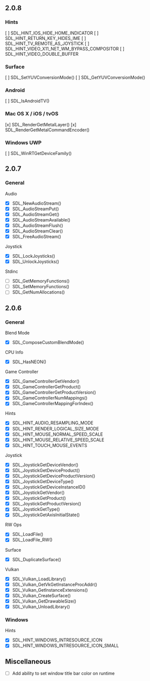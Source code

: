 ## 2.0.8

### Hints

[ ] SDL_HINT_IOS_HIDE_HOME_INDICATOR
[ ] SDL_HINT_RETURN_KEY_HIDES_IME
[ ] SDL_HINT_TV_REMOTE_AS_JOYSTICK
[ ] SDL_HINT_VIDEO_X11_NET_WM_BYPASS_COMPOSITOR
[ ] SDL_HINT_VIDEO_DOUBLE_BUFFER

### Surface

[ ] SDL_SetYUVConversionMode()
[ ] SDL_GetYUVConversionMode()

### Android

[ ] SDL_IsAndroidTV()

### Mac OS X / iOS / tvOS

[x] SDL_RenderGetMetalLayer()
[x] SDL_RenderGetMetalCommandEncoder()

### Windows UWP

[ ] SDL_WinRTGetDeviceFamily()

## 2.0.7

### General

Audio

- [x] SDL_NewAudioStream()
- [x] SDL_AudioStreamPut()
- [x] SDL_AudioStreamGet()
- [x] SDL_AudioStreamAvailable()
- [x] SDL_AudioStreamFlush()
- [x] SDL_AudioStreamClear()
- [x] SDL_FreeAudioStream()

Joystick

- [x] SDL_LockJoysticks()
- [x] SDL_UnlockJoysticks()

Stdinc

- [ ] SDL_GetMemoryFunctions()
- [ ] SDL_SetMemoryFunctions()
- [ ] SDL_GetNumAllocations()

## 2.0.6

### General

Blend Mode

- [x] SDL_ComposeCustomBlendMode()

CPU Info

- [x] SDL_HasNEON()

Game Controller

- [x] SDL_GameControllerGetVendor()
- [x] SDL_GameControllerGetProduct()
- [x] SDL_GameControllerGetProductVersion()
- [x] SDL_GameControllerNumMappings()
- [x] SDL_GameControllerMappingForIndex()

Hints

- [x] SDL_HINT_AUDIO_RESAMPLING_MODE
- [x] SDL_HINT_RENDER_LOGICAL_SIZE_MODE
- [x] SDL_HINT_MOUSE_NORMAL_SPEED_SCALE
- [x] SDL_HINT_MOUSE_RELATIVE_SPEED_SCALE
- [x] SDL_HINT_TOUCH_MOUSE_EVENTS

Joystick

- [x] SDL_JoystickGetDeviceVendor()
- [x] SDL_JoystickGetDeviceProduct()
- [x] SDL_JoystickGetDeviceProductVersion()
- [x] SDL_JoystickGetDeviceType()
- [x] SDL_JoystickGetDeviceInstanceID()
- [x] SDL_JoystickGetVendor()
- [x] SDL_JoystickGetProduct()
- [x] SDL_JoystickGetProductVersion()
- [x] SDL_JoystickGetType()
- [x] SDL_JoystickGetAxisInitialState()

RW Ops

- [x] SDL_LoadFile()
- [x] SDL_LoadFile_RW()

Surface

- [x] SDL_DuplicateSurface()

Vulkan

- [x] SDL_Vulkan_LoadLibrary()
- [x] SDL_Vulkan_GetVkGetInstanceProcAddr()
- [x] SDL_Vulkan_GetInstanceExtensions()
- [x] SDL_Vulkan_CreateSurface()
- [x] SDL_Vulkan_GetDrawableSize()
- [x] SDL_Vulkan_UnloadLibrary()

### Windows

Hints

- [x] SDL_HINT_WINDOWS_INTRESOURCE_ICON
- [x] SDL_HINT_WINDOWS_INTRESOURCE_ICON_SMALL

## Miscellaneous

- [ ] Add ability to set window title bar color on runtime
